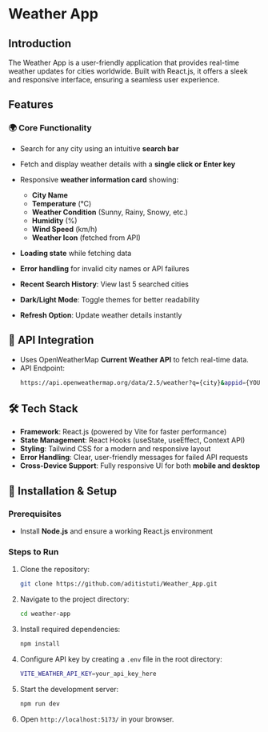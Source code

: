 # Weather App

## Introduction

The Weather App is a user-friendly application that provides real-time weather updates for cities worldwide. Built with React.js, it offers a sleek and responsive interface, ensuring a seamless user experience.

## Features

### 🌍 **Core Functionality**

- Search for any city using an intuitive **search bar**
- Fetch and display weather details with a **single click or Enter key**

- Responsive **weather information card** showing:
  - **City Name**
  - **Temperature** (°C)
  - **Weather Condition** (Sunny, Rainy, Snowy, etc.)
  - **Humidity** (%)
  - **Wind Speed** (km/h)
  - **Weather Icon** (fetched from API)

- **Loading state** while fetching data
- **Error handling** for invalid city names or API failures
- **Recent Search History**: View last 5 searched cities
- **Dark/Light Mode**: Toggle themes for better readability
- **Refresh Option**: Update weather details instantly

## 📡 API Integration

- Uses OpenWeatherMap **Current Weather API** to fetch real-time data.
- API Endpoint:
  ```sh
  https://api.openweathermap.org/data/2.5/weather?q={city}&appid={YOUR_API_KEY}&units=metric
  ```

## 🛠️ Tech Stack

- **Framework**: React.js (powered by Vite for faster performance)
- **State Management**: React Hooks (useState, useEffect, Context API)
- **Styling**: Tailwind CSS for a modern and responsive layout
- **Error Handling**: Clear, user-friendly messages for failed API requests
- **Cross-Device Support**: Fully responsive UI for both **mobile and desktop**

## 🚀 Installation & Setup

### Prerequisites

- Install **Node.js** and ensure a working React.js environment

### Steps to Run

1. Clone the repository:
   ```sh
   git clone https://github.com/aditistuti/Weather_App.git
   ```

2. Navigate to the project directory:
   ```sh
   cd weather-app
   ```

3. Install required dependencies:
   ```sh
   npm install
   ```

4. Configure API key by creating a `.env` file in the root directory:
   ```sh
   VITE_WEATHER_API_KEY=your_api_key_here
   ```

5. Start the development server:
   ```sh
   npm run dev
   ```

6. Open `http://localhost:5173/` in your browser.

